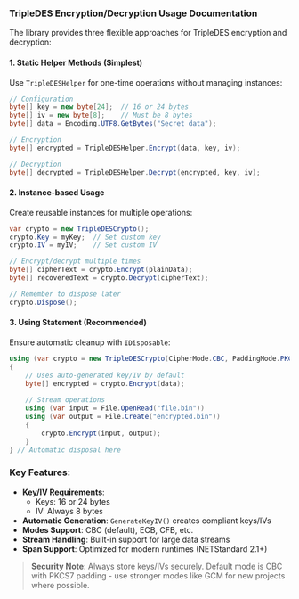 ﻿### TripleDES Encryption/Decryption Usage Documentation

The library provides three flexible approaches for TripleDES encryption and decryption:

#### 1. Static Helper Methods (Simplest)
Use `TripleDESHelper` for one-time operations without managing instances:
```csharp
// Configuration
byte[] key = new byte[24];  // 16 or 24 bytes
byte[] iv = new byte[8];    // Must be 8 bytes
byte[] data = Encoding.UTF8.GetBytes("Secret data");

// Encryption
byte[] encrypted = TripleDESHelper.Encrypt(data, key, iv);

// Decryption
byte[] decrypted = TripleDESHelper.Decrypt(encrypted, key, iv);
```

#### 2. Instance-based Usage
Create reusable instances for multiple operations:
```csharp
var crypto = new TripleDESCrypto();
crypto.Key = myKey;  // Set custom key
crypto.IV = myIV;    // Set custom IV

// Encrypt/decrypt multiple times
byte[] cipherText = crypto.Encrypt(plainData);
byte[] recoveredText = crypto.Decrypt(cipherText);

// Remember to dispose later
crypto.Dispose();
```

#### 3. Using Statement (Recommended)
Ensure automatic cleanup with `IDisposable`:
```csharp
using (var crypto = new TripleDESCrypto(CipherMode.CBC, PaddingMode.PKCS7))
{
    // Uses auto-generated key/IV by default
    byte[] encrypted = crypto.Encrypt(data);
    
    // Stream operations
    using (var input = File.OpenRead("file.bin"))
    using (var output = File.Create("encrypted.bin"))
    {
        crypto.Encrypt(input, output);
    }
} // Automatic disposal here
```

### Key Features:
- **Key/IV Requirements**: 
  - Keys: 16 or 24 bytes
  - IV: Always 8 bytes
- **Automatic Generation**: `GenerateKeyIV()` creates compliant keys/IVs
- **Modes Support**: CBC (default), ECB, CFB, etc.
- **Stream Handling**: Built-in support for large data streams
- **Span Support**: Optimized for modern runtimes (NETStandard 2.1+)

> **Security Note**: Always store keys/IVs securely. Default mode is CBC with PKCS7 padding - use stronger modes like GCM for new projects where possible.
